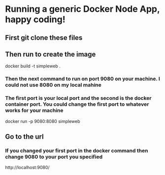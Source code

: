 # Running a generic Docker Node App, happy coding!

## First git clone these files

## Then run to create the image
docker build -t simpleweb .

### Then the next command to run on port 9080 on your machine. I could not use 8080 on my local mahine
### The first port is your local port and the second is the docker container port. You could change the first port to whatever works for your machine

docker run -p 9080:8080 simpleweb

## Go to the url
### If you changed your first port in the docker command then change 9080 to your port you specified
http://localhost:9080/
